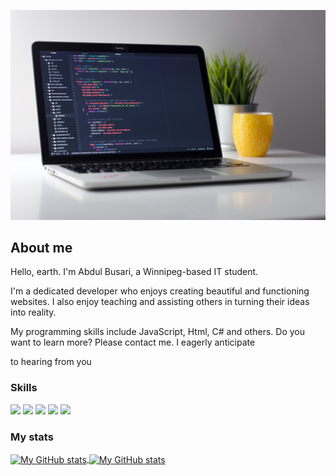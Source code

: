 ![Photo](assets/img/computer.jpg "Photo")

## About me

Hello, earth. I'm Abdul Busari, a Winnipeg-based IT student.


I'm a dedicated developer who enjoys creating beautiful and functioning websites.
I also enjoy teaching and assisting others in turning their ideas into reality.



My programming skills include JavaScript, Html, C# and others. Do you want to learn more? Please contact me. I eagerly anticipate

to hearing from you

### Skills

![](https://img.shields.io/badge/code-javascript-informational?style=for-the-badge&logo=javascript&logoColor=white&color=51be8d)
![](https://img.shields.io/badge/code-c%23-informational?style=for-the-badge&logo=csharp&logoColor=white&color=51be8d)
![](https://img.shields.io/badge/code-java-informational?style=for-the-badge&logo=java&logoColor=white&color=51be8d)
![](https://img.shields.io/badge/web-html-informational?style=for-the-badge&logo=html5&logoColor=white&color=51be8d)
![](https://img.shields.io/badge/web-css-informational?style=for-the-badge&logo=css3&logoColor=white&color=51be8d)

### My stats

<a href="https://github.com/Abdulbusari">
  <img height="205px" align="center" src="https://github-readme-stats.vercel.app/api?username=abdulbusari&theme=vue&show_icons=true" alt="My GitHub stats" />
</a>
<a href="https://github.com/abdulbusari">
  <img align="center" src="https://github-readme-stats.vercel.app/api/top-langs/?username=abdulbusari&theme=vue&hide=Ruby&show_icons=true&langs_count=3" alt="My 
  GitHub stats"/>
</a>
